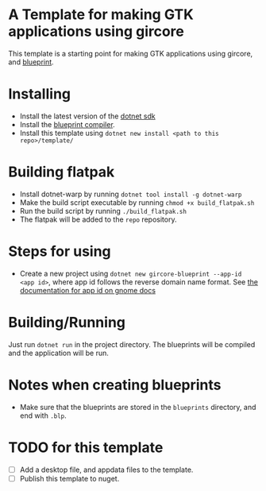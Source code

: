 # A Template for making GTK applications using gircore

This template is a starting point for making GTK applications using gircore,
and [blueprint](https://jwestman.pages.gitlab.gnome.org/blueprint-compiler/index.html).

# Installing

- Install the latest version of the [dotnet sdk](https://dotnet.microsoft.com/en-us/download)
- Install the [blueprint compiler](https://jwestman.pages.gitlab.gnome.org/blueprint-compiler/index.html).
- Install this template using `dotnet new install <path to this repo>/template/`

# Building flatpak

- Install dotnet-warp by running `dotnet tool install -g dotnet-warp`
- Make the build script executable by running `chmod +x build_flatpak.sh`
- Run the build script by running `./build_flatpak.sh`
- The flatpak will be added to the `repo` repository.

# Steps for using

- Create a new project using `dotnet new gircore-blueprint --app-id <app id>`, where app id follows the reverse domain name format. See [the documentation for app id on gnome docs](https://developer.gnome.org/documentation/tutorials/application-id.html)

# Building/Running

Just run `dotnet run` in the project directory. The blueprints will be compiled and the application will be run.

# Notes when creating blueprints

- Make sure that the blueprints are stored in the `blueprints` directory, and end with `.blp`.

# TODO for this template

- [ ] Add a desktop file, and appdata files to the template.
- [ ] Publish this template to nuget.
